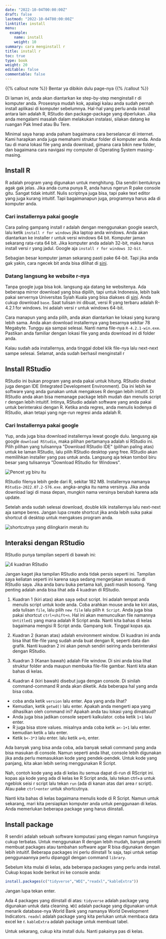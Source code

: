 ```yaml
---
date: "2022-10-04T00:00:00Z"
draft: false
lastmod: "2022-10-04T00:00:00Z"
linktitle: install
menu:
  example:
    name: install
    weight: 10
summary: cara menginstall r
title: install r
toc: true
type: book
weight: 20
editable: false
commentable: false
---
```


{{% callout note %}} Bentar ya dibikin dulu page-nya {{% /callout %}}

Di laman ini, anda akan diantarkan ke step-by-step menginstall r di komputer anda. Prosesnya mudah kok, apalagi kalau anda sudah pernah install aplikasi di komputer sebelumnya. Hal-hal yang perlu anda install antara lain adalah R, RStudio dan package-package yang diperlukan. Jika anda mengalami masalah dalam melakukan instalasi, silakan datang ke ruangan Pak Imed atau Bu Tere.

Minimal saya harap anda paham bagaimana cara berselancar di internet. Kami harapkan anda juga memahami struktur folder di komputer anda. Anda tau di mana lokasi file yang anda download, gimana cara bikin new folder, dan bagaimana cara navigasi my computer di Operating System masing-masing.

## Install R

R adalah program yang digunakan untuk menghitung. Dia sendiri bentuknya agak gak jelas. Jika anda cuma punya R, anda harus ngerun R pake console gitu. Sangat tidak intuitif. Nulis scriptnya juga bisa, tapi pake text editor yang juga kurang intuitif. Tapi bagaimanapun juga, programnya harus ada di komputer anda.

### Cari installernya pakai google

Cara paling gampang install r adalah dengan menggunakan google search, lalu ketik `install r for windows` jika laptop anda windows. Anda akan diantarkan ke installer r untuk versi windows 64 bit. Komputer jaman sekarang rata-rata 64 bit. Jika komputer anda adalah 32-bit, maka harus install versi r yang jadul. Google aja `install r for windows 32-bit`.

Sebagian besar komputer jaman sekarang pasti pake 64-bit. Tapi jika anda gak yakin, cara ngecek bit anda bisa dilihat di [sini](https://support.microsoft.com/en-us/windows/32-bit-and-64-bit-windows-frequently-asked-questions-c6ca9541-8dce-4d48-0415-94a3faa2e13d).

### Datang langsung ke website r-nya

Tanpa google juga bisa kok. langsung aja datang ke websitenya. Ada beberapa mirror download yang bisa dipilih, tapi untuk Indonesia, lebih baik pakai servernya Universitas Syiah Kuala yang bisa diakses di [sini](https://cran.usk.ac.id/). Anda cukup download `base`. Saat tulisan ini dibuat, versi R yang terbaru adalah R-4.2.1 for windows. Ini adalah versi r untuk windows 64-bit.

Cara manapun yang anda pilih, anda akan diantarkan ke lokasi yang kurang lebih sama. Anda akan download installernya yang besarnya sekitar 78 Megabyte. Tunggu aja sampai selesai. Nanti nama file-nya `R-4.2.1-win.exe`. Pastikan anda familiar dengan lokasi file yang anda download ini di folder anda.

Kalau sudah ada installernya, anda tinggal dobel klik file-nya lalu next-next sampe selesai. Selamat, anda sudah berhasil menginstall r

## Install RStudio

RStudio ini bukan program yang anda pakai untuk hitung. RStudio disebut juga dengan IDE (Integrated Development Environment). Dia ini lebih ke software yang anda gunakan untuk mengakses R dengan lebih intuitif. Di RStudio anda akan bisa memanage package lebih mudah dan menulis script r dengan lebih intuitif. Intinya, RStudio adalah software yang anda pakai untuk berinteraksi dengan R. Ketika anda regres, anda menulis kodenya di RStudio, akan tetapi yang nge-run regresi anda adalah R.

### Cari Installernya pakai google

Yup, anda juga bisa download installernya lewat google dulu. langusng aja google `download RStudio`, maka pilihan pertamanya adalah si RStudio ini. Pilih pilihan yang tulisannya "Download RStudio IDE" (pilihan paling atas) untuk ke laman RStudio, lalu pilih RStudio desktop yang free. RStudio akan memilihkan installer yang pas untuk anda. Langsung aja tekan tombol biru besar yang tulisannya "Download RStudio for Windows".

![](RStudio.png "Pencet yg biru itu")

RStudio filenya lebih gede dari R, sekitar 182 MB. Installernya namanya `RStudio-2022.07.2-576.exe`. angka-angka itu nama versinya. Jika anda download lagi di masa depan, mungkin nama versinya berubah karena ada update.

Setelah anda sudah selesai download, double klik installernya lalu next-next aja sampe beres. Jangan lupa create shortcut jika anda lebih suka pakai shortcut di desktop untuk mengakses program anda.

![](start.png "shortcutnya yang dilingkarin merah itu")

## Interaksi dengan RStudio

RStudio punya tampilan seperti di bawah ini:

![](tampilan.png "4 kuadran RStudio")

Jangan kaget jika tampilan RStudio anda tidak persis seperti ini. Tampilan saya keliatan seperti ini karena saya sedang mengerjakan sesuatu di RStudio saya. Jika anda baru buka pertama kali, pasti masih kosong. Yang penting adalah anda bisa lihat ada 4 kuadran di RStudio.

1. Kuadran 1 (kiri atas) akan saya sebut script. Ini adalah tempat anda menulis script untuk kode anda. Coba arahkan mouse anda ke kiri atas, ada tulisan `file`, lalu pilih `new file` lalu pilih `R Script`. Anda juga bisa pakai shortcut `ctrl+shift+n`. Hal ini akan memunculkan file namannya `Untitled1` yang mana adalah R Script anda. Nanti kita bahas di kelas bagaimana mengisi R Script anda. Gampang kok. Tinggal kopas aja. 

1. Kuadran 2 (kanan atas) adalah environment window. Di kuadran ini anda bisa lihat file-file yang sudah anda buat dengan R, seperti data dan grafik. Nanti kuadran 2 ini akan penuh sendiri seiring anda berinteraksi dengan RStudio.

1. Kuadran 3 (Kanan bawah) adalah File window. Di sini anda bisa lihat struktur folder anda maupun membuka file-file gambar. Nanti kita akan bahas di kelas.

1. Kuadran 4 (kiri bawah) disebut juga dengan console. Di sinilah command-command R anda akan diketik. Ada beberapa hal yang anda bisa coba. 
  - coba anda ketik `version` lalu enter. Apa yang anda lihat?
  - Kemudian, ketik `getwd()` lalu enter. Apakah anda mengerti apa yang dihasilkan oleh command ini? Apakah anda tau lokasi yang dimaksud?
  - Anda juga bisa jadikan console seperti kalkulator. coba ketik `1+1` lalu enter.
  - R juga bisa store values. misalnya anda coba ketik `a<-1+1` lalu enter. kemudian ketik `a` lalu enter.
  - Ketik `b<-3*3` lalu enter. lalu ketik `a+b`, enter.

Ada banyak yang bisa anda coba, ada banyak sekali command yang anda bisa masukan di console. Namun seperti anda lihat, console lebih digunakan jika anda perlu memasukkan kode yang pendek-pendek. Untuk kode yang panjang, kita akan lebih sering menggunakan R Script. 

Nah, contoh kode yang ada di kelas itu semua dapat di-run di RScript ini. kopas aja kode yang ada di kelas ke R Script anda, lalu tekan ctrl+a untuk ngeblok seisi r script lalu tekan `run` (ada di kanan atas dari area r script). Atau pake `ctrl+enter` untuk shortcutnya.

Nanti kita bahas di kelas bagaimana menulis kode di R Script. Namun untuk sekarang, mari kita persiapkan komputer anda untuk penggunaan di kelas. Anda memerlukan beberapa package yang harus diinstall.

## Install package

R sendiri adalah sebuah software komputasi yang elegan namun fungsinya cukup terbatas. Untuk menggunakan R dengan lebih mudah, banyak peneliti membuat packages atau tambahan software agar R bisa digunakan dengan lebih intuitif. Beberapa packages ini perlu diinstall 1x saja, tapi untuk setiap penggunaannya perlu dipanggil dengan command `library`.

Sebelum kita mulai di kelas, ada beberapa packages yang perlu anda install. Cukup kopas kode berikut ini ke console anda:

```r
install.packages(c("tidyverse","WDI","readxl","kableExtra"))
```
Jangan lupa tekan enter.

Ada 4 packages yang diinstall di atas: `tidyverse` adalah package yang digunakan untuk data cleaning. `WDI` adalah package yang digunakan untuk menarik database-nya World Bank yang namanya World Development Indicators. `readxl` adalah package yang kita perlukan untuk membaca data excel ke r. `kableExtra` adalah package untuk membuat tabel.

Untuk sekarang, cukup kita install dulu. Nanti pakainya pas di kelas.